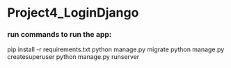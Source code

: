 # Project4_LoginDjango

### run commands to run the app:

  pip install -r requirements.txt
  python manage.py migrate
  python manage.py createsuperuser
  python manage.py runserver
